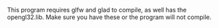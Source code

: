 This program requires glfw and glad to compile, as well has the opengl32.lib. Make sure you have these or the program will not compile.
